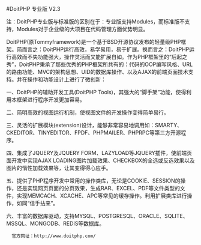 #DoitPHP 专业版 V2.3

注：DoitPHP专业版与标准版的区别在于：专业版支持Modules，而标准版不支持，Modules对于企业级的大项目在代码管理方面优势明显。

DoitPHP(原Tommyframework)是一个基于BSD开源协议发布的轻量级PHP框架。简而言之：DoitPHP运行高效，易学易用，易于扩展。换而言之：DoitPHP运行高效而不失功能强大，操作灵活而又能扩展自如。作为PHP框架里的“后起之秀”，DoitPHP秉承了那些优秀的PHP框架所共有的：代码的OOP编写风格、URL的路由功能、MVC的架构思想、UID的数据库操作、以及AJAX的前端页面技术支持。并在操作和功能设计上进行了微创新：

一、DoitPHP的辅助开发工具(DoitPHP Tools)，其强大的“脚手架”功能，使得利用本框架进行程序开发更加容易。

二、简明高效的视图运行机制，使视图文件的开发操作变得简单易行。

三、灵活的扩展模块(extension)设计，能够非常容易地调用如：SMARTY、CKEDITOR、TINYEDITOR、FPDF、PHPMAILER、PHPRPC等第三方开源程序。

四、集成了JQUERY及JQUERY FORM、LAZYLOAD等JQUERY插件，使前端页面开发中实现AJAX LOADING图片加载效果、CHECKBOX的全选或反选效果以及图片的惰性加载效果等，让其变得得心应手。

五、提供了PHP程序开发中常用的操作类库，无论是COOKIE、SESSION的操作，还是实现网页页面的分页效果，生成RAR、EXCEL、PDF等文件类型的文件，实现MEMCACH、XCACHE、APC等常见的缓存操作。利用扩展类库进行操作，如同“信手拈来”。

六、丰富的数据库驱动，支持MYSQL、POSTGRESQL、ORACLE、SQLITE、MSSQL、MONGODB、REDIS等数据库。

      官方网址：http://www.doitphp.com/